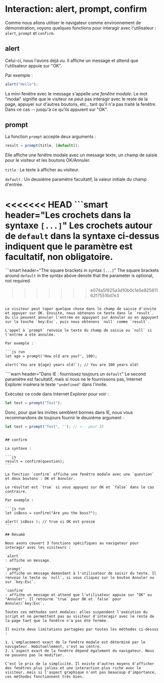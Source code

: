 # Interaction: alert, prompt, confirm

Comme nous allons utiliser le navigateur comme environnement de démonstration, voyons quelques fonctions pour interagir avec l'utilisateur : `alert`, `prompt` et `confirm`.

## alert

Celui-ci, nous l'avons déjà vu. Il affiche un message et attend que l'utilisateur appuie sur "OK".

Par exemple :

```js run
alert("Hello");
```

La mini-fenêtre avec le message s'appelle une *fenêtre modale*. Le mot "modal" signifie que le visiteur ne peut pas interagir avec le reste de la page, appuyer sur d'autres boutons, etc., tant qu'il n'a pas traité la fenêtre. Dans ce cas -- jusqu'à ce qu'ils appuient sur "OK".

## prompt

La fonction `prompt` accepte deux arguments :

```js no-beautify
result = prompt(title, [default]);
```

Elle affiche une fenêtre modale avec un message texte, un champ de saisie pour le visiteur et les boutons OK/Annuler.

`title`
: Le texte à afficher au visiteur.

`default`
: Un deuxième paramètre facultatif, la valeur initiale du champ d'entrée.

<<<<<<< HEAD
```smart header="Les crochets dans la syntaxe `[...]`"
Les crochets autour de `default` dans la syntaxe ci-dessus indiquent que le paramètre est facultatif, non obligatoire.
=======
```smart header="The square brackets in syntax `[...]`"
The square brackets around `default` in the syntax above denote that the parameter is optional, not required.
>>>>>>> e074a5f825a3d10b0c1e5e82561162f75516d7e3
```

Le visiteur peut taper quelque chose dans le champ de saisie d'invite et appuyer sur OK. Ensuite, nous obtenons ce texte dans le `result`. Ou ils peuvent annuler l'entrée en appuyant sur Annuler ou en appuyant sur la touche `key:Esc`, puis nous obtenons `null` comme `result`.

L'appel à `prompt` renvoie le texte du champ de saisie ou `null` si l'entrée a été annulée.

Par exemple :

```js run
let age = prompt('How old are you?', 100);

alert(`You are ${age} years old!`); // You are 100 years old!
```

````warn header="Dans IE : fournissez toujours un `default`"
Le second paramètre est facultatif, mais si nous ne le fournissons pas, Internet Explorer insérera le texte `"undefined"` dans l'invite.

Exécutez ce code dans Internet Explorer pour voir :

```js run
let test = prompt("Test");
```

Donc, pour que les invites semblent bonnes dans IE, nous vous recommandons de toujours fournir le deuxième argument :

```js run
let test = prompt("Test", ''); // <-- pour IE
```
````

## confirm

La syntaxe :

```js
result = confirm(question);
```

La fonction `confirm` affiche une fenêtre modale avec une `question` et deux boutons : OK et Annuler.

Le résultat est `true` si vous appuyez sur OK et `false` dans le cas contraire.

Par exemple :

```js run
let isBoss = confirm("Are you the boss?");

alert( isBoss ); // true si OK est pressé
```

## Résumé

Nous avons couvert 3 fonctions spécifiques au navigateur pour interagir avec les visiteurs :

`alert`
: affiche un message.

`prompt`
: affiche un message demandant à l'utilisateur de saisir du texte. Il renvoie le texte ou `null`, si vous cliquez sur le bouton Annuler ou sur `key:Esc`.

`confirm`
: affiche un message et attend que l'utilisateur appuie sur "OK" ou "Annuler". Il retourne `true` pour OK et `false` pour Annuler/`key:Esc`.

Toutes ces méthodes sont modales: elles suspendent l'exécution du script et ne permettent pas au visiteur d'interagir avec le reste de la page tant que la fenêtre n'a pas été fermée.

Il existe deux limitations partagées par toutes les méthodes ci-dessus :

1. L'emplacement exact de la fenêtre modale est déterminé par le navigateur. Habituellement, c'est au centre.
2. L'aspect exact de la fenêtre dépend également du navigateur. Nous ne pouvons pas le modifier.

C'est le prix de la simplicité. Il existe d'autres moyens d'afficher des fenêtres plus jolies et une interaction plus riche avec le visiteur, mais si l'aspect graphique n'ont pas beaucoup d'importance, ces méthodes fonctionnent très bien.
